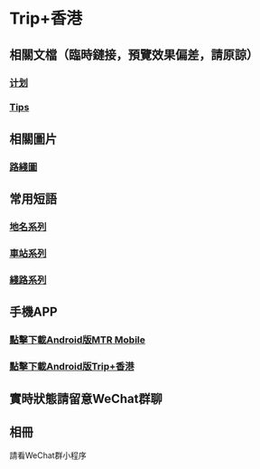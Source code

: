 # Trip+香港
## 相關文檔（臨時鏈接，預覽效果偏差，請原諒）
### [计划](https://kdocs.cn/l/chuk7hkMLze5 "詳細的旅行計劃")
### [Tips](./tips "一些tips，例如港鐵特惠站")
## 相關圖片
### [路綫圖](./mtrroutemap "港鐵路綫圖")
## 常用短語
### [地名系列](./words#地名系列 "地名系列")
### [車站系列](./words#車站系列 "車站系列")
### [綫路系列](./words#綫路系列 "綫路系列")
## 手機APP
### [點擊下載Android版MTR Mobile](https://www.123pan.com/s/2p39-uq3l.html)
### [點擊下載Android版Trip+香港](./app/Trip+_3.0.apk)
## 實時狀態請留意WeChat群聊
## 相冊
請看WeChat群小程序